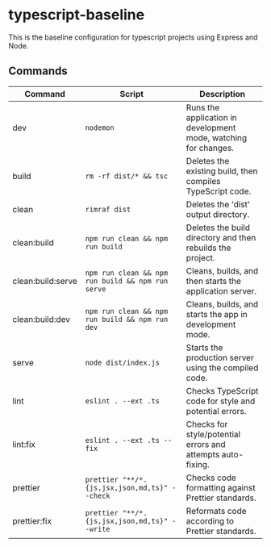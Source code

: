 # typescript-baseline

This is the baseline configuration for typescript projects using Express and Node.

## Commands
| Command          | Script                                     | Description                                                     |
|------------------|------------------------------------------ |-----------------------------------------------------------------|
| dev              |`nodemon`                                      | Runs the application in development mode, watching for changes. |
| build            |`rm -rf dist/* && tsc`                    | Deletes the existing build, then compiles TypeScript code.      |
| clean            |`rimraf dist`                           | Deletes the 'dist' output directory.                            |
| clean:build      |`npm run clean && npm run build`          | Deletes the build directory and then rebuilds the project.      |
| clean:build:serve|`npm run clean && npm run build && npm run serve` | Cleans, builds, and then starts the application server.        |
| clean:build:dev  |`npm run clean && npm run build && npm run dev` | Cleans, builds, and starts the app in development mode.          |
| serve            |`node dist/index.js`                       | Starts the production server using the compiled code.           |
| lint             |`eslint . --ext .ts`                       | Checks TypeScript code for style and potential errors.          |
| lint:fix         |`eslint . --ext .ts --fix`                 | Checks for style/potential errors and attempts auto-fixing.     |
| prettier         |`prettier "**/*.{js,jsx,json,md,ts}" --check` | Checks code formatting against Prettier standards.              |
| prettier:fix     |`prettier "**/*.{js,jsx,json,md,ts}" --write` | Reformats code according to Prettier standards.                 |
